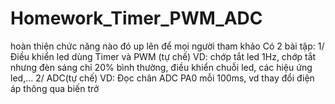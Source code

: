 # Homework_Timer_PWM_ADC
hoàn thiện chức năng nào đó up lên để mọi người tham khảo
Có 2 bài tập:
1/ Điều khiển led dùng Timer và PWM (tự chế)    VD: chớp tắt led 1Hz, chớp tắt nhưng đèn sáng chỉ 20% bình thường, điều khiển chuỗi led, các hiệu ứng led,...
2/ ADC(tự chế)    VD: Đọc chân ADC PA0 mỗi 100ms, vd thay đổi điện áp thông qua biến trở
